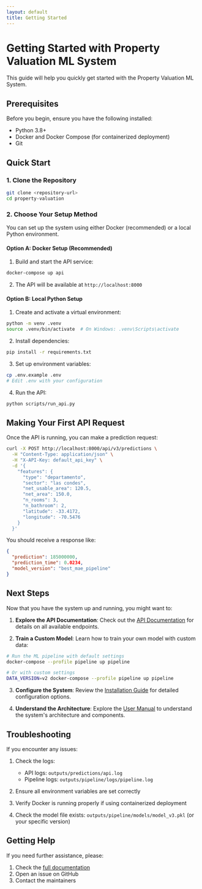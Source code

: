 ```yaml
---
layout: default
title: Getting Started
---
```


# Getting Started with Property Valuation ML System

This guide will help you quickly get started with the Property Valuation ML System.

## Prerequisites

Before you begin, ensure you have the following installed:

- Python 3.8+
- Docker and Docker Compose (for containerized deployment)
- Git

## Quick Start

### 1. Clone the Repository

```bash
git clone <repository-url>
cd property-valuation
```

### 2. Choose Your Setup Method

You can set up the system using either Docker (recommended) or a local Python environment.

#### Option A: Docker Setup (Recommended)

1. Build and start the API service:

```bash
docker-compose up api
```

2. The API will be available at `http://localhost:8000`

#### Option B: Local Python Setup

1. Create and activate a virtual environment:

```bash
python -m venv .venv
source .venv/bin/activate  # On Windows: .venv\Scripts\activate
```

2. Install dependencies:

```bash
pip install -r requirements.txt
```

3. Set up environment variables:

```bash
cp .env.example .env
# Edit .env with your configuration
```

4. Run the API:

```bash
python scripts/run_api.py
```

## Making Your First API Request

Once the API is running, you can make a prediction request:

```bash
curl -X POST http://localhost:8000/api/v3/predictions \
  -H "Content-Type: application/json" \
  -H "X-API-Key: default_api_key" \
  -d '{
    "features": {
      "type": "departamento",
      "sector": "las condes",
      "net_usable_area": 120.5,
      "net_area": 150.0,
      "n_rooms": 3,
      "n_bathroom": 2,
      "latitude": -33.4172,
      "longitude": -70.5476
    }
  }'
```

You should receive a response like:

```json
{
  "prediction": 185000000,
  "prediction_time": 0.0234,
  "model_version": "best_mae_pipeline"
}
```

## Next Steps

Now that you have the system up and running, you might want to:

1. **Explore the API Documentation**: Check out the [API Documentation](api-documentation.md) for details on all available endpoints.

2. **Train a Custom Model**: Learn how to train your own model with custom data:

```bash
# Run the ML pipeline with default settings
docker-compose --profile pipeline up pipeline

# Or with custom settings
DATA_VERSION=v2 docker-compose --profile pipeline up pipeline
```

3. **Configure the System**: Review the [Installation Guide](installation-guide.md) for detailed configuration options.

4. **Understand the Architecture**: Explore the [User Manual](user-manual.md) to understand the system's architecture and components.

## Troubleshooting

If you encounter any issues:

1. Check the logs:
   - API logs: `outputs/predictions/api.log`
   - Pipeline logs: `outputs/pipeline/logs/pipeline.log`

2. Ensure all environment variables are set correctly

3. Verify Docker is running properly if using containerized deployment

4. Check the model file exists: `outputs/pipeline/models/model_v3.pkl` (or your specific version)

## Getting Help

If you need further assistance, please:

1. Check the [full documentation](https://github.com/username/property-valuation)
2. Open an issue on GitHub
3. Contact the maintainers
